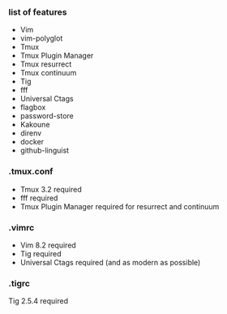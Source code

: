 ### list of features

- Vim
- vim-polyglot
- Tmux
- Tmux Plugin Manager
- Tmux resurrect
- Tmux continuum
- Tig
- fff
- Universal Ctags
- flagbox
- password-store
- Kakoune
- direnv
- docker
- github-linguist

### .tmux.conf

- Tmux 3.2 required
- fff required
- Tmux Plugin Manager required for resurrect and continuum

### .vimrc

- Vim 8.2 required
- Tig required
- Universal Ctags required (and as modern as possible)

### .tigrc

Tig 2.5.4 required

